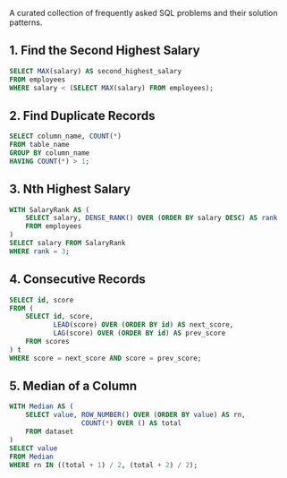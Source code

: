 A curated collection of frequently asked SQL problems and their solution patterns.

## 1. Find the Second Highest Salary
```sql
SELECT MAX(salary) AS second_highest_salary
FROM employees
WHERE salary < (SELECT MAX(salary) FROM employees);
```

## 2. Find Duplicate Records
```sql
SELECT column_name, COUNT(*)
FROM table_name
GROUP BY column_name
HAVING COUNT(*) > 1;
```

## 3. Nth Highest Salary
```sql
WITH SalaryRank AS (
    SELECT salary, DENSE_RANK() OVER (ORDER BY salary DESC) AS rank
    FROM employees
)
SELECT salary FROM SalaryRank
WHERE rank = 3;
```

## 4. Consecutive Records
```sql
SELECT id, score
FROM (
    SELECT id, score,
           LEAD(score) OVER (ORDER BY id) AS next_score,
           LAG(score) OVER (ORDER BY id) AS prev_score
    FROM scores
) t
WHERE score = next_score AND score = prev_score;
```

## 5. Median of a Column
```sql
WITH Median AS (
    SELECT value, ROW_NUMBER() OVER (ORDER BY value) AS rn,
                  COUNT(*) OVER () AS total
    FROM dataset
)
SELECT value
FROM Median
WHERE rn IN ((total + 1) / 2, (total + 2) / 2);
